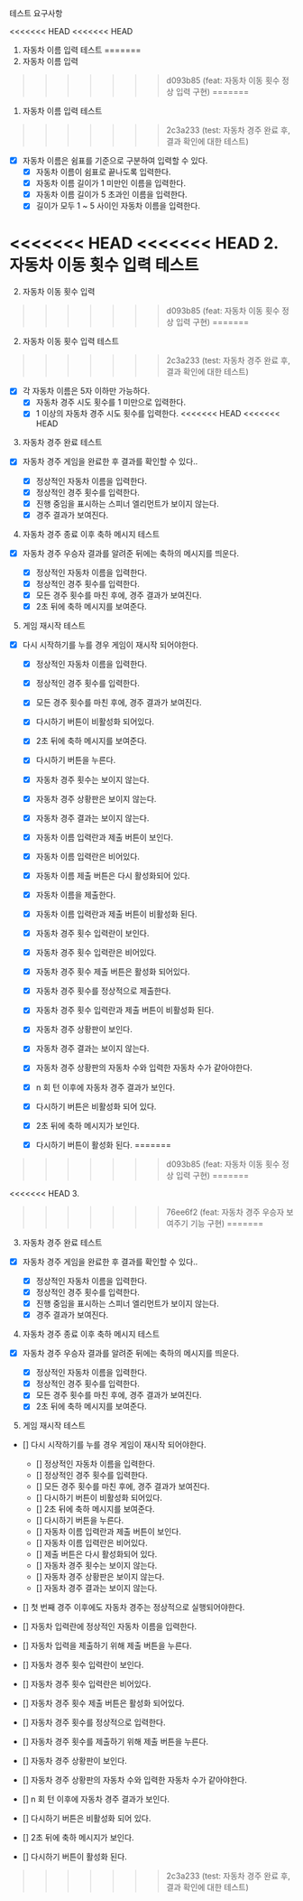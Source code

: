 테스트 요구사항

<<<<<<< HEAD
<<<<<<< HEAD
1. 자동차 이름 입력 테스트
=======
1. 자동차 이름 입력
>>>>>>> d093b85 (feat: 자동차 이동 횟수 정상 입력 구현)
=======
1. 자동차 이름 입력 테스트
>>>>>>> 2c3a233 (test: 자동차 경주 완료 후, 결과 확인에 대한 테스트)

- [x] 자동차 이름은 쉼표를 기준으로 구분하여 입력할 수 있다.
  - [x] 자동차 이름이 쉼표로 끝나도록 입력한다.
  - [x] 자동차 이름 길이가 1 미만인 이름을 입력한다.
  - [x] 자동차 이름 길이가 5 초과인 이름을 입력한다.
  - [x] 길이가 모두 1 ~ 5 사이인 자동차 이름을 입력한다.

<<<<<<< HEAD
<<<<<<< HEAD
2. 자동차 이동 횟수 입력 테스트
=======
2. 자동차 이동 횟수 입력
>>>>>>> d093b85 (feat: 자동차 이동 횟수 정상 입력 구현)
=======
2. 자동차 이동 횟수 입력 테스트
>>>>>>> 2c3a233 (test: 자동차 경주 완료 후, 결과 확인에 대한 테스트)

- [x] 각 자동차 이름은 5자 이하만 가능하다.
  - [x] 자동차 경주 시도 횟수를 1 미만으로 입력한다.
  - [x] 1 이상의 자동차 경주 시도 횟수를 입력한다.
<<<<<<< HEAD
<<<<<<< HEAD

3. 자동차 경주 완료 테스트

- [x] 자동차 경주 게임을 완료한 후 결과를 확인할 수 있다..

  - [x] 정상적인 자동차 이름을 입력한다.
  - [x] 정상적인 경주 횟수를 입력한다.
  - [x] 진행 중임을 표시하는 스피너 엘리먼트가 보이지 않는다.
  - [x] 경주 결과가 보여진다.

4. 자동차 경주 종료 이후 축하 메시지 테스트

- [x] 자동차 경주 우승자 결과를 알려준 뒤에는 축하의 메시지를 띄운다.

  - [x] 정상적인 자동차 이름을 입력한다.
  - [x] 정상적인 경주 횟수를 입력한다.
  - [x] 모든 경주 횟수를 마친 후에, 경주 결과가 보여진다.
  - [x] 2초 뒤에 축하 메시지를 보여준다.

5. 게임 재시작 테스트

- [x] 다시 시작하기를 누를 경우 게임이 재시작 되어야한다.

  - [x] 정상적인 자동차 이름을 입력한다.
  - [x] 정상적인 경주 횟수를 입력한다.
  - [x] 모든 경주 횟수를 마친 후에, 경주 결과가 보여진다.
  - [x] 다시하기 버튼이 비활성화 되어있다.
  - [x] 2초 뒤에 축하 메시지를 보여준다.
  - [x] 다시하기 버튼을 누른다.

  - [x] 자동차 경주 횟수는 보이지 않는다.
  - [x] 자동차 경주 상황판은 보이지 않는다.
  - [x] 자동차 경주 결과는 보이지 않는다.
  - [x] 자동차 이름 입력란과 제출 버튼이 보인다.
  - [x] 자동차 이름 입력란은 비어있다.
  - [x] 자동차 이름 제출 버튼은 다시 활성화되어 있다.
  - [x] 자동차 이름을 제출한다.
  - [x] 자동차 이름 입력란과 제출 버튼이 비활성화 된다.
  - [x] 자동차 경주 횟수 입력란이 보인다.
  - [x] 자동차 경주 횟수 입력란은 비어있다.
  - [x] 자동차 경주 횟수 제출 버튼은 활성화 되어있다.
  - [x] 자동차 경주 횟수를 정상적으로 제출한다.
  - [x] 자동차 경주 횟수 입력란과 제출 버튼이 비활성화 된다.
  - [x] 자동차 경주 상황판이 보인다.
  - [x] 자동차 경주 결과는 보이지 않는다.
  - [x] 자동차 경주 상황판의 자동차 수와 입력한 자동차 수가 같아야한다.
  - [x] n 회 턴 이후에 자동차 경주 결과가 보인다.
  - [x] 다시하기 버튼은 비활성화 되어 있다.
  - [x] 2초 뒤에 축하 메시지가 보인다.
  - [x] 다시하기 버튼이 활성화 된다.
=======
>>>>>>> d093b85 (feat: 자동차 이동 횟수 정상 입력 구현)
=======

<<<<<<< HEAD
3.
>>>>>>> 76ee6f2 (feat: 자동차 경주 우승자 보여주기 기능 구현)
=======
3. 자동차 경주 완료 테스트

- [x] 자동차 경주 게임을 완료한 후 결과를 확인할 수 있다..

  - [x] 정상적인 자동차 이름을 입력한다.
  - [x] 정상적인 경주 횟수를 입력한다.
  - [x] 진행 중임을 표시하는 스피너 엘리먼트가 보이지 않는다.
  - [x] 경주 결과가 보여진다.

4. 자동차 경주 종료 이후 축하 메시지 테스트

- [x] 자동차 경주 우승자 결과를 알려준 뒤에는 축하의 메시지를 띄운다.

  - [x] 정상적인 자동차 이름을 입력한다.
  - [x] 정상적인 경주 횟수를 입력한다.
  - [x] 모든 경주 횟수를 마친 후에, 경주 결과가 보여진다.
  - [x] 2초 뒤에 축하 메시지를 보여준다.

5. 게임 재시작 테스트

- [] 다시 시작하기를 누를 경우 게임이 재시작 되어야한다.

  - [] 정상적인 자동차 이름을 입력한다.
  - [] 정상적인 경주 횟수를 입력한다.
  - [] 모든 경주 횟수를 마친 후에, 경주 결과가 보여진다.
  - [] 다시하기 버튼이 비활성화 되어있다.
  - [] 2초 뒤에 축하 메시지를 보여준다.
  - [] 다시하기 버튼을 누른다.
  - [] 자동차 이름 입력란과 제출 버튼이 보인다.
  - [] 자동차 이름 입력란은 비어있다.
  - [] 제출 버튼은 다시 활성화되어 있다.
  - [] 자동차 경주 횟수는 보이지 않는다.
  - [] 자동차 경주 상황판은 보이지 않는다.
  - [] 자동차 경주 결과는 보이지 않는다.

- [] 첫 번째 경주 이후에도 자동차 경주는 정상적으로 실행되어야한다.
- [] 자동차 입력란에 정상적인 자동차 이름을 입력한다.
- [] 자동차 입력을 제출하기 위해 제출 버튼을 누른다.
- [] 자동차 경주 횟수 입력란이 보인다.
- [] 자동차 경주 횟수 입력란은 비어있다.
- [] 자동차 경주 횟수 제출 버튼은 활성화 되어있다.
- [] 자동차 경주 횟수를 정상적으로 입력한다.
- [] 자동차 경주 횟수를 제출하기 위해 제출 버튼을 누른다.
- [] 자동차 경주 상황판이 보인다.
- [] 자동차 경주 상황판의 자동차 수와 입력한 자동차 수가 같아야한다.
- [] n 회 턴 이후에 자동차 경주 결과가 보인다.
- [] 다시하기 버튼은 비활성화 되어 있다.
- [] 2초 뒤에 축하 메시지가 보인다.
- [] 다시하기 버튼이 활성화 된다.
>>>>>>> 2c3a233 (test: 자동차 경주 완료 후, 결과 확인에 대한 테스트)
